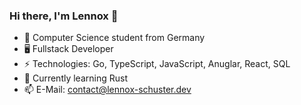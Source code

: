 ### Hi there, I'm Lennox 👋

- 🏫 Computer Science student from Germany
- 🖥️ Fullstack Developer
- ⚡ Technologies: Go, TypeScript, JavaScript, Anuglar, React, SQL
- 🌱 Currently learning Rust
- 📫 E-Mail: contact@lennox-schuster.dev

<!--
**leschuster/leschuster** is a ✨ _special_ ✨ repository because its `README.md` (this file) appears on your GitHub profile.

Here are some ideas to get you started:

- 🔭 I’m currently working on ...
- 🌱 I’m currently learning ...
- 👯 I’m looking to collaborate on ...
- 🤔 I’m looking for help with ...
- 💬 Ask me about ...
- 📫 How to reach me: ...
- 😄 Pronouns: ...
- ⚡ Fun fact: ...
-->
